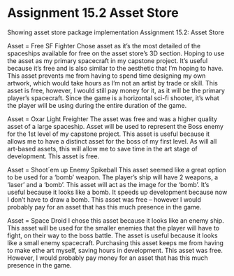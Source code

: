 # Assignment 15.2 Asset Store
 Showing asset store package implementation
Assignment 15.2: Asset Store

Asset = Free SF Fighter
Chose asset as it’s the most detailed of the spaceships available for free on the asset store’s 3D section. 
Hoping to use the asset as my primary spacecraft in my capstone project. 
It’s useful because it’s free and is also similar to the aesthetic that I’m hoping to have.
This asset prevents me from having to spend time designing my own artwork, which would take hours as I’m not an artist by trade or skill. 
This asset is free, however, I would still pay money for it, as it will be the primary player’s spacecraft. Since the game is a horizontal sci-fi shooter, it’s what the player will be using during the entire duration of the game. 

Asset = Oxar Light Freighter
The asset was free and was a higher quality asset of a large spaceship.
Asset will be used to represent the Boss enemy for the 1st level of my capstone project. 
This asset is useful because it allows me to have a distinct asset for the boss of my first level.
As will all art-based assets, this will allow me to save time in the art stage of development. 
This asset is free.

Asset = Shoot´em up Enemy Spikeball
This asset seemed like a great option to be used for a ‘bomb’ weapon. 
The player’s ship will have 2 weapons, a ‘laser’ and a ‘bomb’. This asset will act as the image for the ‘bomb’.
It’s useful because it looks like a bomb.
It speeds up development because now I don’t have to draw a bomb.
This asset was free – however I would probably pay for an asset that has this much presence in the game. 

Asset = Space Droid
I chose this asset because it looks like an enemy ship.
This asset will be used for the smaller enemies that the player will have to fight, on their way to the boss battle. 
The asset is useful because it looks like a small enemy spacecraft.
Purchasing this asset keeps me from having to make ethe art myself, saving hours in development.
This asset was free. However, I would probably pay money for an asset that has this much presence in the game.

